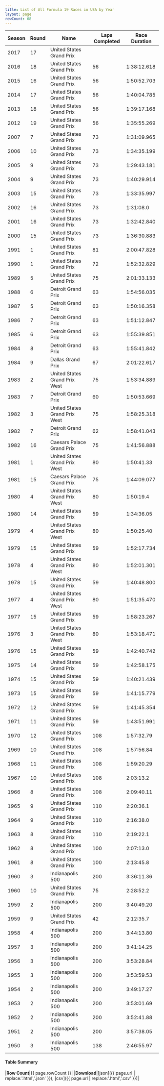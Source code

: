 ```yaml
---
title: List of All Formula 1® Races in USA by Year
layout: page
rowCount: 68
---
```


| Season | Round | Name | Laps Completed | Race Duration |
|--|--|--|--|--|
| 2017 | 17 | United States Grand Prix |   |   |
| 2016 | 18 | United States Grand Prix | 56 | 1:38:12.618 |
| 2015 | 16 | United States Grand Prix | 56 | 1:50:52.703 |
| 2014 | 17 | United States Grand Prix | 56 | 1:40:04.785 |
| 2013 | 18 | United States Grand Prix | 56 | 1:39:17.168 |
| 2012 | 19 | United States Grand Prix | 56 | 1:35:55.269 |
| 2007 | 7 | United States Grand Prix | 73 | 1:31:09.965 |
| 2006 | 10 | United States Grand Prix | 73 | 1:34:35.199 |
| 2005 | 9 | United States Grand Prix | 73 | 1:29:43.181 |
| 2004 | 9 | United States Grand Prix | 73 | 1:40:29.914 |
| 2003 | 15 | United States Grand Prix | 73 | 1:33:35.997 |
| 2002 | 16 | United States Grand Prix | 73 | 1:31:08.0 |
| 2001 | 16 | United States Grand Prix | 73 | 1:32:42.840 |
| 2000 | 15 | United States Grand Prix | 73 | 1:36:30.883 |
| 1991 | 1 | United States Grand Prix | 81 | 2:00:47.828 |
| 1990 | 1 | United States Grand Prix | 72 | 1:52:32.829 |
| 1989 | 5 | United States Grand Prix | 75 | 2:01:33.133 |
| 1988 | 6 | Detroit Grand Prix | 63 | 1:54:56.035 |
| 1987 | 5 | Detroit Grand Prix | 63 | 1:50:16.358 |
| 1986 | 7 | Detroit Grand Prix | 63 | 1:51:12.847 |
| 1985 | 6 | Detroit Grand Prix | 63 | 1:55:39.851 |
| 1984 | 8 | Detroit Grand Prix | 63 | 1:55:41.842 |
| 1984 | 9 | Dallas Grand Prix | 67 | 2:01:22.617 |
| 1983 | 2 | United States Grand Prix West | 75 | 1:53:34.889 |
| 1983 | 7 | Detroit Grand Prix | 60 | 1:50:53.669 |
| 1982 | 3 | United States Grand Prix West | 75 | 1:58:25.318 |
| 1982 | 7 | Detroit Grand Prix | 62 | 1:58:41.043 |
| 1982 | 16 | Caesars Palace Grand Prix | 75 | 1:41:56.888 |
| 1981 | 1 | United States Grand Prix West | 80 | 1:50:41.33 |
| 1981 | 15 | Caesars Palace Grand Prix | 75 | 1:44:09.077 |
| 1980 | 4 | United States Grand Prix West | 80 | 1:50:19.4 |
| 1980 | 14 | United States Grand Prix | 59 | 1:34:36.05 |
| 1979 | 4 | United States Grand Prix West | 80 | 1:50:25.40 |
| 1979 | 15 | United States Grand Prix | 59 | 1:52:17.734 |
| 1978 | 4 | United States Grand Prix West | 80 | 1:52:01.301 |
| 1978 | 15 | United States Grand Prix | 59 | 1:40:48.800 |
| 1977 | 4 | United States Grand Prix West | 80 | 1:51:35.470 |
| 1977 | 15 | United States Grand Prix | 59 | 1:58:23.267 |
| 1976 | 3 | United States Grand Prix West | 80 | 1:53:18.471 |
| 1976 | 15 | United States Grand Prix | 59 | 1:42:40.742 |
| 1975 | 14 | United States Grand Prix | 59 | 1:42:58.175 |
| 1974 | 15 | United States Grand Prix | 59 | 1:40:21.439 |
| 1973 | 15 | United States Grand Prix | 59 | 1:41:15.779 |
| 1972 | 12 | United States Grand Prix | 59 | 1:41:45.354 |
| 1971 | 11 | United States Grand Prix | 59 | 1:43:51.991 |
| 1970 | 12 | United States Grand Prix | 108 | 1:57:32.79 |
| 1969 | 10 | United States Grand Prix | 108 | 1:57:56.84 |
| 1968 | 11 | United States Grand Prix | 108 | 1:59:20.29 |
| 1967 | 10 | United States Grand Prix | 108 | 2:03:13.2 |
| 1966 | 8 | United States Grand Prix | 108 | 2:09:40.11 |
| 1965 | 9 | United States Grand Prix | 110 | 2:20:36.1 |
| 1964 | 9 | United States Grand Prix | 110 | 2:16:38.0 |
| 1963 | 8 | United States Grand Prix | 110 | 2:19:22.1 |
| 1962 | 8 | United States Grand Prix | 100 | 2:07:13.0 |
| 1961 | 8 | United States Grand Prix | 100 | 2:13:45.8 |
| 1960 | 3 | Indianapolis 500 | 200 | 3:36:11.36 |
| 1960 | 10 | United States Grand Prix | 75 | 2:28:52.2 |
| 1959 | 2 | Indianapolis 500 | 200 | 3:40:49.20 |
| 1959 | 9 | United States Grand Prix | 42 | 2:12:35.7 |
| 1958 | 4 | Indianapolis 500 | 200 | 3:44:13.80 |
| 1957 | 3 | Indianapolis 500 | 200 | 3:41:14.25 |
| 1956 | 3 | Indianapolis 500 | 200 | 3:53:28.84 |
| 1955 | 3 | Indianapolis 500 | 200 | 3:53:59.53 |
| 1954 | 2 | Indianapolis 500 | 200 | 3:49:17.27 |
| 1953 | 2 | Indianapolis 500 | 200 | 3:53:01.69 |
| 1952 | 2 | Indianapolis 500 | 200 | 3:52:41.88 |
| 1951 | 2 | Indianapolis 500 | 200 | 3:57:38.05 |
| 1950 | 3 | Indianapolis 500 | 138 | 2:46:55.97 |

#### Table Summary

|**Row Count**|{{ page.rowCount }}|
|**Download**|[json]({{ page.url | replace:'.html','.json' }}), [csv]({{ page.url | replace:'.html','.csv' }})|
